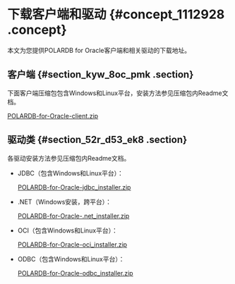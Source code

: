 # 下载客户端和驱动 {#concept_1112928 .concept}

本文为您提供POLARDB for Oracle客户端和相关驱动的下载地址。

## 客户端 {#section_kyw_8oc_pmk .section}

下面客户端压缩包包含Windows和Linux平台，安装方法参见压缩包内Readme文档。

[POLARDB-for-Oracle-client.zip](http://gosspublic.alicdn.com/doc/POLARDB-for-Oracle-client.zip)

## 驱动类 {#section_52r_d53_ek8 .section}

各驱动安装方法参见压缩包内Readme文档。

-   JDBC（包含Windows和Linux平台）：

    [POLARDB-for-Oracle-jdbc\_installer.zip](http://docs-aliyun.cn-hangzhou.oss.aliyun-inc.com/assets/attach/124998/cn_zh/1567492917443/POLARDB-for-Oracle-jdbc_installer.zip)

-   .NET（Windows安装，跨平台）：

    [POLARDB-for-Oracle-.net\_installer.zip](http://docs-aliyun.cn-hangzhou.oss.aliyun-inc.com/assets/attach/124998/cn_zh/1567492839308/POLARDB-for-Oracle-.net_installer.zip)

-   OCI（包含Windows和Linux平台）：

    [POLARDB-for-Oracle-oci\_installer.zip](http://docs-aliyun.cn-hangzhou.oss.aliyun-inc.com/assets/attach/124998/cn_zh/1567493010676/POLARDB-for-Oracle-oci_installer.zip)

-   ODBC（包含Windows和Linux平台）：

    [POLARDB-for-Oracle-odbc\_installer.zip](http://docs-aliyun.cn-hangzhou.oss.aliyun-inc.com/assets/attach/124998/cn_zh/1567493302247/POLARDB-for-Oracle-odbc_installer.zip)


